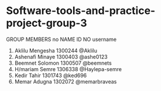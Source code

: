 # Software-tools-and-practice-project-group-3
GROUP MEMBERS
no     NAME               ID NO  username
1. Aklilu Mengesha     1300244  @Aklilu
2. Ashenafi  Minaye    1300403  @ashe0123
3. Beemnet Solomon     1300507  @beemnets
4. H/mariam Semre      1306338  @Haylepa-semre
5. Kedir Tahir         1301743  @ked696
6. Memar Adugna        1302072   @memarbraveas
